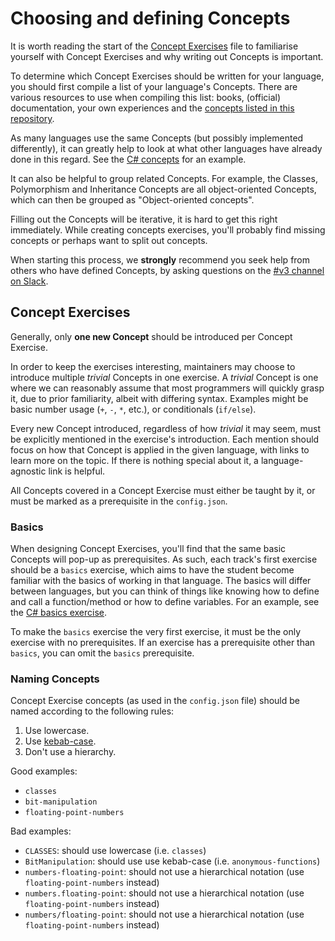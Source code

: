 # Choosing and defining Concepts

It is worth reading the start of the [Concept Exercises](../concept-exercises.md) file to familiarise yourself with Concept Exercises and why writing out Concepts is important.

To determine which Concept Exercises should be written for your language, you should first compile a list of your language's Concepts. There are various resources to use when compiling this list: books, (official) documentation, your own experiences and the [concepts listed in this repository](../../reference/concepts/README.md).

As many languages use the same Concepts (but possibly implemented differently), it can greatly help to look at what other languages have already done in this regard. See the [C# concepts](../../languages/csharp/reference/README.md) for an example.

It can also be helpful to group related Concepts. For example, the Classes, Polymorphism and Inheritance Concepts are all object-oriented Concepts, which can then be grouped as "Object-oriented concepts".

Filling out the Concepts will be iterative, it is hard to get this right immediately. While creating concepts exercises, you'll probably find missing concepts or perhaps want to split out concepts.

When starting this process, we **strongly** recommend you seek help from others who have defined Concepts, by asking questions on the [#v3 channel on Slack](https://exercism-team.slack.com/archives/CR91YFNG3).

## Concept Exercises

Generally, only **one new Concept** should be introduced per Concept Exercise.

In order to keep the exercises interesting, maintainers may choose to introduce multiple _trivial_ Concepts in one exercise.
A _trivial_ Concept is one where we can reasonably assume that most programmers will quickly grasp it, due to prior familiarity, albeit with differing syntax. Examples might be basic number usage (`+`, `-`, `*`, etc.), or conditionals (`if/else`).

Every new Concept introduced, regardless of how _trivial_ it may seem, must be explicitly mentioned in the exercise's introduction. Each mention should focus on how that Concept is applied in the given language, with links to learn more on the topic. If there is nothing special about it, a language-agnostic link is helpful.

All Concepts covered in a Concept Exercise must either be taught by it, or must be marked as a prerequisite in the `config.json`.

### Basics

When designing Concept Exercises, you'll find that the same basic Concepts will pop-up as prerequisites. As such, each track's first exercise should be a `basics` exercise, which aims to have the student become familiar with the basics of working in that language. The basics will differ between languages, but you can think of things like knowing how to define and call a function/method or how to define variables. For an example, see the [C# basics exercise][csharp-basics].

To make the `basics` exercise the very first exercise, it must be the only exercise with no prerequisites. If an exercise has a prerequisite other than `basics`, you can omit the `basics` prerequisite.

### Naming Concepts

Concept Exercise concepts (as used in the `config.json` file) should be named according to the following rules:

1. Use lowercase.
1. Use [kebab-case][kebab-case].
1. Don't use a hierarchy.

Good examples:

- `classes`
- `bit-manipulation`
- `floating-point-numbers`

Bad examples:

- `CLASSES`: should use lowercase (i.e. `classes`)
- `BitManipulation`: should use use kebab-case (i.e. `anonymous-functions`)
- `numbers-floating-point`: should not use a hierarchical notation (use `floating-point-numbers` instead)
- `numbers.floating-point`: should not use a hierarchical notation (use `floating-point-numbers` instead)
- `numbers/floating-point`: should not use a hierarchical notation (use `floating-point-numbers` instead)

[kebab-case]: https://en.wiktionary.org/wiki/kebab_case
[csharp-basics]: https://github.com/exercism/v3/blob/master/languages/csharp/exercises/concept/basics/.docs/introduction.md
